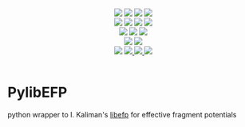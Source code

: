 <p align="center">
<br>
<!-- Commit -->
<a href="https://travis-ci.org/loriab/pylibefp"> <img src="https://img.shields.io/travis/loriab/pylibefp/master.svg?logo=travis"></a>
<a href="https://ci.appveyor.com/project/loriab/pylibefp"> <img src="https://ci.appveyor.com/api/projects/status/github/loriab/pylibefp?branch=master&svg=true" /></a>
<a href="https://codecov.io/gh/loriab/pylibefp"> <img src="https://codecov.io/gh/loriab/pylibefp/branch/master/graph/badge.svg" /></a>
<a href="https://lgtm.com/projects/g/loriab/pylibefp/context:python"> <img src="https://img.shields.io/lgtm/grade/python/g/loriab/pylibefp.svg?logo=lgtm&logoWidth=18" /></a>
<br>
<!-- Release & PR Activity -->
<a href="https://github.com/loriab/pylibefp/releases"> <img src="https://img.shields.io/github/release/loriab/pylibefp.svg" /></a>
<a href="https://github.com/loriab/pylibefp/releases"> <img src="https://img.shields.io/github/release-date/loriab/pylibefp.svg" /></a>
<a href="https://github.com/loriab/pylibefp/releases"> <img src="https://img.shields.io/github/commits-since/loriab/pylibefp/latest.svg" /></a>
<a href="https://github.com/loriab/pylibefp/graphs/contributors"> <img src="https://img.shields.io/github/commit-activity/y/loriab/pylibefp.svg" /></a>
<br>
<!-- Supported -->
<a href="https://opensource.org/licenses/BSD-3-Clause"> <img src="https://img.shields.io/github/license/loriab/pylibefp.svg" /></a>
<a href="#"> <img src="https://img.shields.io/badge/Platforms-Linux%2C%20MacOS%2C%20Windows%20WSL-orange.svg" /></a>
<a href="#"> <img src="https://img.shields.io/badge/python-3.5%2C%203.6%2C%203.7-blue.svg" /></a>
<br>
<!-- Project/Communication -->
<a href="http://psicode.org/pylibefpmanual/master/index.html"> <img src="https://img.shields.io/badge/docs-latest-5077AB.svg" /></a>
<a href="http://forum.psicode.org/"> <img src="https://img.shields.io/badge/chat-on_forum-5077AB.svg" /></a>
<br>
<!-- Obtain -->
<a href="https://anaconda.org/psi4/pylibefp"> <img src="https://anaconda.org/psi4/pylibefp/badges/installer/conda.svg" /></a>
<a href="https://anaconda.org/psi4/pylibefp"> <img src="https://anaconda.org/psi4/pylibefp/badges/platforms.svg" /> </a>
<a href="https://anaconda.org/psi4/pylibefp"> <img src="https://anaconda.org/psi4/pylibefp/badges/version.svg" /> </a>
<a href="https://anaconda.org/psi4/pylibefp"> <img src="https://anaconda.org/psi4/pylibefp/badges/latest_release_relative_date.svg" /> </a>
<br><br>
</p>

# PylibEFP
python wrapper to I. Kaliman's [libefp](https://libefp.github.io/) for effective fragment potentials
